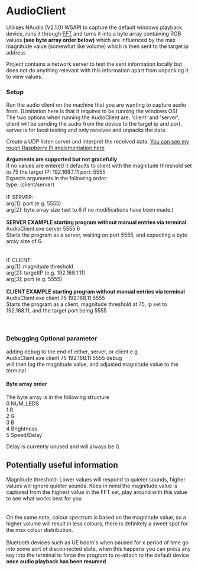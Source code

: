 # AudioClient
Utilises NAudio (V2.1.0) WSAPI to capture the default windows playback device, runs it through [FFT](https://en.wikipedia.org/wiki/Fast_Fourier_transform) 
and turns it into a byte array containing RGB values **(see byte array order below)** which are influenced by the max magnitude value (somewhat like volume)
which is then sent to the target ip address  

Project contains a network server to test the sent information locally but does not do anything relevant with this information apart from unpacking it to view values.

### Setup


Run the audio client on the machine that you are wanting to capture audio from. (Limitation here is that it requires to be running the windows OS)  
The two options when running the AudioClient are: 'client' and 'server', client will be sending the audio from the device to the target ip and port, server is for local testing and only receives and unpacks the data.

Create a UDP listen server and interpret the received data. [You can see my rough Raspberry Pi implementation here](https://github.com/CurtisDH/AudioClient/blob/main/run_leds.py)

**Arguments are supported but not gracefully**  
If no values are entered it defaults to client with the magnitude threshold set to 75 the target IP: 192.168.1.11  port: 5555  
Expects arguments in the following order:  
type: (client/server)  
<br />
IF SERVER:  
arg[1]: port (e.g. 5555)  
arg[2]: byte array size (set to 6 if no modifications have been made.)  
 <br />
**SERVER EXAMPLE starting program without manual entries via terminal**  
AudioClient.exe server 5555 6  
Starts the program as a server, waiting on port 5555, and expecting a byte array size of 6.  
<br />  
IF CLIENT:  
arg[1]: magnitude threshold  
arg[2]: targetIP (e.g. 192.168.1.11)   
arg[3]: port (e.g. 5555)   
<br />
**CLIENT EXAMPLE starting program without manual entries via terminal**  
AudioClient.exe client 75 192.168.11 5555  
Starts the program as a client, magnitude threshold at 75, ip set to 192.168.11, and the target port being 5555
<br />
<br />
<br />
### Debugging Optional parameter
adding debug to the end of either, server, or client e.g  
AudioClient.exe client 75 192.168.11 5555 debug  
will then log the magnitude value, and adjusted magnitude value to the terminal



#### Byte array order

The byte array is in the following structure  
0 NUM_LEDS  
1 R  
2 G  
3 B  
4 Brightness  
5 Speed/Delay  

Delay is currently unused and will always be 0.

## Potentially useful information
Magnitude threshold: Lower values will respond to quieter sounds, higher values will ignore quieter sounds. Keep in mind the magnitude value is captured from the highest value in the FFT set, play around with this value to see what works best for you    
<br />    
On the same note, colour spectrum is based on the magnitude value, so a higher volume will result in less colours, there is definitely a sweet spot for the max colour distribution.  
<br />
Bluetooth devices such as UE boom's when paused for x period of time go into some sort of disconnected state, when this happens you can press any key into the terminal to force the program to re-attach to the default device **once audio playback has been resumed**

